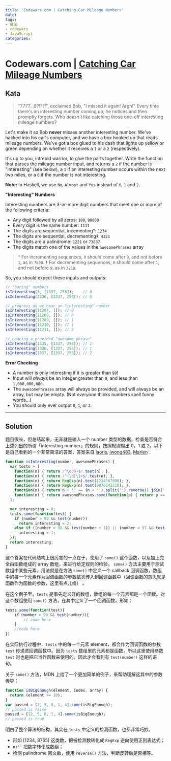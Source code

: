 ```yaml
---
title: 'Codewars.com | Catching Car Mileage Numbers'
date: 
tags:
- 算法
- codewars
- JavaScript
categories: 
---
```


#  Codewars.com | [Catching Car Mileage Numbers](https://www.codewars.com/kata/52c4dd683bfd3b434c000292)

## Kata

>   "7777...*8?!??!*", exclaimed Bob, "I missed it again! Argh!" Every time there's an interesting number coming up, he notices and then promptly forgets. Who *doesn't* like catching those one-off interesting mileage numbers?

Let's make it so Bob **never** misses another interesting number. We've hacked into his car's computer, and we have a box hooked up that reads mileage numbers. We've got a box glued to his dash that lights up yellow or green depending on whether it receives a `1` or a `2` (respectively).

It's up to you, intrepid warrior, to glue the parts together. Write the function that parses the mileage number input, and returns a `2` if the number is "interesting" (see below), a `1` if an interesting number occurs within the next two miles, or a `0` if the number is not interesting.

**Note:** In Haskell, we use `No`, `Almost` and `Yes` instead of `0`, `1` and `2`.

 **"Interesting" Numbers**

Interesting numbers are 3-or-more digit numbers that meet one or more of the following criteria:

-   Any digit followed by all zeros: `100`, `90000`
-   Every digit is the same number: `1111`
-   The digits are sequential, incementing†: `1234`
-   The digits are sequential, decrementing‡: `4321`
-   The digits are a palindrome: `1221` or `73837`
-   The digits match one of the values in the `awesomePhrases` array

>   † For incrementing sequences, `0` should come after `9`, and not before  `1`, as in `7890`.
>   ‡ For decrementing sequences, `0` should come after `1`, and not before  `9`, as in `3210`.

So, you should expect these inputs and outputs:

```javascript
// "boring" numbers
isInteresting(3, [1337, 256]);    // 0
isInteresting(3236, [1337, 256]); // 0

// progress as we near an "interesting" number
isInteresting(11207, []); // 0
isInteresting(11208, []); // 0
isInteresting(11209, []); // 1
isInteresting(11210, []); // 1
isInteresting(11211, []); // 2

// nearing a provided "awesome phrase"
isInteresting(1335, [1337, 256]); // 1
isInteresting(1336, [1337, 256]); // 1
isInteresting(1337, [1337, 256]); // 2

```

**Error Checking**

-   A number is only interesting if it is greater than `99`!
-   Input will *always* be an integer greater than `0`, and less than `1,000,000,000`. 
-   The `awesomePhrases` array will always be provided, and will always be an array, but may be empty. (Not *everyone* thinks numbers spell funny words...)
-   You should only ever output `0`, `1`, or `2`.



<!-- more -->

***

## Solution

题目很长，但总结起来，无非就是输入一个 number 类型的数据，检查是否符合上述列出的所谓「interesting number」的规则，按照规则输出 0，1 或 2。以下是自己看到的一个非常简洁的答案，答案来自 [laoris](https://www.codewars.com/users/laoris), [jwong483](https://www.codewars.com/users/jwong483), [Marlen](https://www.codewars.com/users/Marlen)：

```javascript
function isInteresting(number, awesomePhrases) {
  var tests = [
    function(n) { return /^\d00+$/.test(n); },
    function(n) { return /^(\d)\1+$/.test(n); },
    function(n) { return RegExp(n).test(1234567890); },
    function(n) { return RegExp(n).test(9876543210); },
    function(n) { return n + '' == (n + '').split('').reverse().join(''); },
    function(n) { return awesomePhrases.some(function(p) { return p == n; }); }
  ];

  var interesting = 0;
  tests.some(function(test) {
    if (number > 99 && test(number))
      return interesting = 2;
    else if ((number > 98 && test(number + 1)) || (number > 97 && test(number + 2)))
      interesting = 1;
  });
  return interesting;
}
```

这个答案在代码结构上很厉害的一点在于，使用了 `some()` 这个函数，以及加上完全由函数组成的 array 数组，来进行给定规则的检验。 `some()` 方法主要用于测试数组中某些元素。用法就是在方法 `some()` 中定义一个 callback 回调函数，数组中的每一个元素作为回调函数的参数依次传入到回调函数中（回调函数的意思就是函数作为函数的参数，这里有点儿绕） 。

在这个例子里，`tests` 是事先定义好的数组，数组的每一个元素都是一个函数。对这个数组使用 `some()` 方法，在其中定义了一个回调函数，形如：

```javascript
tests.some(function(test){
    if（number > 99 && test(number)){
        // code here
    }
    //code here
})
```

在实际执行过程中，`tests` 中的每一个元素 element，都会作为回调函数的参数 `test` 传递进回调函数中。因为 `tests`  数组里的元素都是函数，所以这里使用参数  `test`  时也是把它当作函数来使用的。因此才会看到有 `test(number)` 这样的语句。

关于 `some()` 方法，MDN 上给了一个更加简单的例子，来帮助理解这其中的参数传导：

```javascript
function isBigEnough(element, index, array) {
  return (element >= 10);
}
var passed = [2, 5, 8, 1, 4].some(isBigEnough);
// passed is false
passed = [12, 5, 8, 1, 4].some(isBigEnough);
// passed is true
```

明白了整个算法的结构，其实在 `tests` 中定义的检测函数，也都非常巧妙。 

-   形如 [1234, 8765] 这类数，把被检测数转化成 `RegExp` 逆向使用正则表达式；
-   `n+''` 把数字转化成数组；
-   检测 palindrome 回文数，使用 `reverse()` 方法，判断反转后是否相等。